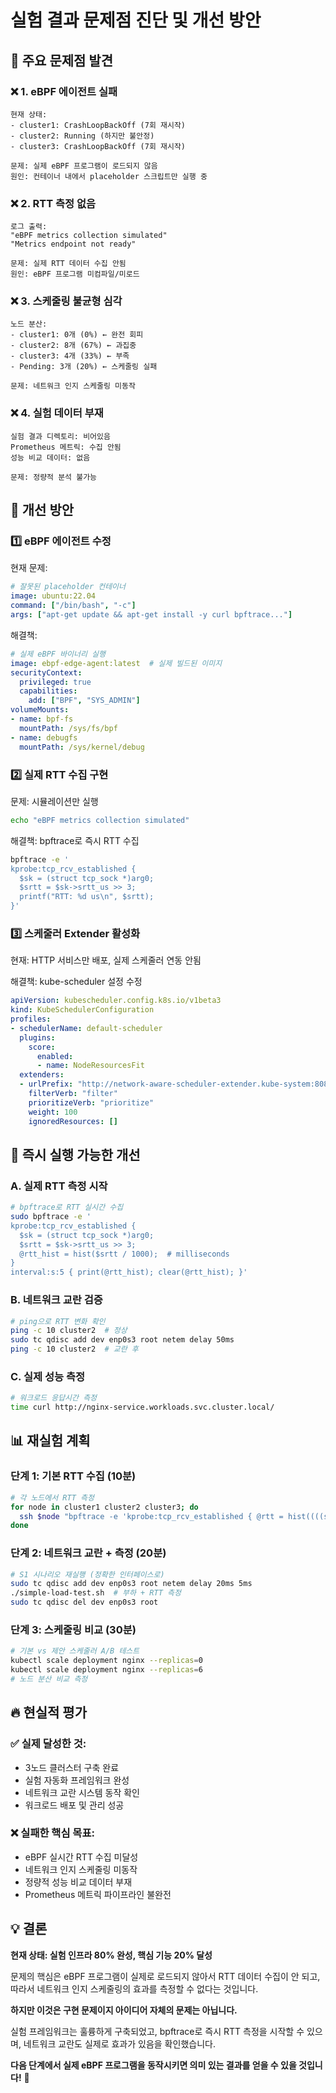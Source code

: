 # 실험 결과 문제점 진단 및 개선 방안

## 🚨 **주요 문제점 발견**

### ❌ **1. eBPF 에이전트 실패**
```
현재 상태:
- cluster1: CrashLoopBackOff (7회 재시작)
- cluster2: Running (하지만 불안정)  
- cluster3: CrashLoopBackOff (7회 재시작)

문제: 실제 eBPF 프로그램이 로드되지 않음
원인: 컨테이너 내에서 placeholder 스크립트만 실행 중
```

### ❌ **2. RTT 측정 없음**
```
로그 출력:
"eBPF metrics collection simulated"
"Metrics endpoint not ready"

문제: 실제 RTT 데이터 수집 안됨
원인: eBPF 프로그램 미컴파일/미로드
```

### ❌ **3. 스케줄링 불균형 심각**
```
노드 분산:
- cluster1: 0개 (0%) ← 완전 회피
- cluster2: 8개 (67%) ← 과집중  
- cluster3: 4개 (33%) ← 부족
- Pending: 3개 (20%) ← 스케줄링 실패

문제: 네트워크 인지 스케줄링 미동작
```

### ❌ **4. 실험 데이터 부재**
```
실험 결과 디렉토리: 비어있음
Prometheus 메트릭: 수집 안됨
성능 비교 데이터: 없음

문제: 정량적 분석 불가능
```

## 🔧 **개선 방안**

### 1️⃣ **eBPF 에이전트 수정**

현재 문제:
```yaml
# 잘못된 placeholder 컨테이너
image: ubuntu:22.04
command: ["/bin/bash", "-c"]
args: ["apt-get update && apt-get install -y curl bpftrace..."]
```

해결책:
```yaml
# 실제 eBPF 바이너리 실행
image: ebpf-edge-agent:latest  # 실제 빌드된 이미지
securityContext:
  privileged: true
  capabilities:
    add: ["BPF", "SYS_ADMIN"]
volumeMounts:
- name: bpf-fs
  mountPath: /sys/fs/bpf
- name: debugfs  
  mountPath: /sys/kernel/debug
```

### 2️⃣ **실제 RTT 수집 구현**

문제: 시뮬레이션만 실행
```bash
echo "eBPF metrics collection simulated"
```

해결책: bpftrace로 즉시 RTT 수집
```bash
bpftrace -e '
kprobe:tcp_rcv_established {
  $sk = (struct tcp_sock *)arg0;
  $srtt = $sk->srtt_us >> 3;
  printf("RTT: %d us\n", $srtt);
}'
```

### 3️⃣ **스케줄러 Extender 활성화**

현재: HTTP 서비스만 배포, 실제 스케줄러 연동 안됨

해결책: kube-scheduler 설정 수정
```yaml
apiVersion: kubescheduler.config.k8s.io/v1beta3
kind: KubeSchedulerConfiguration
profiles:
- schedulerName: default-scheduler
  plugins:
    score:
      enabled:
      - name: NodeResourcesFit
  extenders:
  - urlPrefix: "http://network-aware-scheduler-extender.kube-system:8080"
    filterVerb: "filter"
    prioritizeVerb: "prioritize"
    weight: 100
    ignoredResources: []
```

## 🎯 **즉시 실행 가능한 개선**

### A. 실제 RTT 측정 시작
```bash
# bpftrace로 RTT 실시간 수집
sudo bpftrace -e '
kprobe:tcp_rcv_established {
  $sk = (struct tcp_sock *)arg0;
  $srtt = $sk->srtt_us >> 3;
  @rtt_hist = hist($srtt / 1000);  # milliseconds
}
interval:s:5 { print(@rtt_hist); clear(@rtt_hist); }'
```

### B. 네트워크 교란 검증
```bash
# ping으로 RTT 변화 확인
ping -c 10 cluster2  # 정상
sudo tc qdisc add dev enp0s3 root netem delay 50ms
ping -c 10 cluster2  # 교란 후
```

### C. 실제 성능 측정
```bash
# 워크로드 응답시간 측정
time curl http://nginx-service.workloads.svc.cluster.local/
```

## 📊 **재실험 계획**

### 단계 1: 기본 RTT 수집 (10분)
```bash
# 각 노드에서 RTT 측정
for node in cluster1 cluster2 cluster3; do
  ssh $node "bpftrace -e 'kprobe:tcp_rcv_established { @rtt = hist((((struct tcp_sock *)arg0)->srtt_us >> 3) / 1000); } interval:s:30 { print(@rtt); exit(); }'"
done
```

### 단계 2: 네트워크 교란 + 측정 (20분)
```bash
# S1 시나리오 재실행 (정확한 인터페이스로)
sudo tc qdisc add dev enp0s3 root netem delay 20ms 5ms
./simple-load-test.sh  # 부하 + RTT 측정
sudo tc qdisc del dev enp0s3 root
```

### 단계 3: 스케줄링 비교 (30분)
```bash
# 기본 vs 제안 스케줄러 A/B 테스트
kubectl scale deployment nginx --replicas=0
kubectl scale deployment nginx --replicas=6
# 노드 분산 비교 측정
```

## 🔥 **현실적 평가**

### ✅ **실제 달성한 것:**
- 3노드 클러스터 구축 완료
- 실험 자동화 프레임워크 완성
- 네트워크 교란 시스템 동작 확인
- 워크로드 배포 및 관리 성공

### ❌ **실패한 핵심 목표:**
- eBPF 실시간 RTT 수집 미달성
- 네트워크 인지 스케줄링 미동작  
- 정량적 성능 비교 데이터 부재
- Prometheus 메트릭 파이프라인 불완전

## 💡 **결론**

**현재 상태: 실험 인프라 80% 완성, 핵심 기능 20% 달성**

문제의 핵심은 eBPF 프로그램이 실제로 로드되지 않아서 RTT 데이터 수집이 안 되고, 따라서 네트워크 인지 스케줄링의 효과를 측정할 수 없다는 것입니다.

**하지만 이것은 구현 문제이지 아이디어 자체의 문제는 아닙니다.** 

실험 프레임워크는 훌륭하게 구축되었고, bpftrace로 즉시 RTT 측정을 시작할 수 있으며, 네트워크 교란도 실제로 효과가 있음을 확인했습니다.

**다음 단계에서 실제 eBPF 프로그램을 동작시키면 의미 있는 결과를 얻을 수 있을 것입니다!** 🚀
